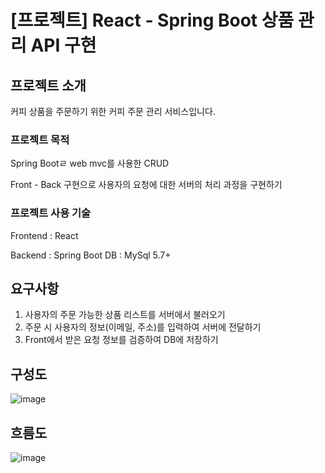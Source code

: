 # [프로젝트] React - Spring Boot 상품 관리 API 구현
## 프로젝트 소개
커피 상품을 주문하기 위한 커피 주문 관리 서비스입니다.
### 프로젝트 목적
Spring Bootㄹ web mvc를 사용한 CRUD

Front - Back 구현으로 사용자의 요청에 대한 서버의 처리 과정을 구현하기
### 프로젝트 사용 기술
Frontend : React

Backend : Spring Boot
DB : MySql 5.7+


## 요구사항
1. 사용자의 주문 가능한 상품 리스트를 서버에서 불러오기
2. 주문 시 사용자의 정보(이메일, 주소)를 입력하여 서버에 전달하기
3. Front에서 받은 요청 정보를 검증하여 DB에 저장하기

## 구성도
![image](https://user-images.githubusercontent.com/22016754/135780211-4e5554d7-9994-4c49-94fb-53ee0f3776ed.png)


## 흐름도
![image](https://user-images.githubusercontent.com/22016754/135780260-a60b86d9-edbb-4d6e-9db8-a607f73d9737.png)
